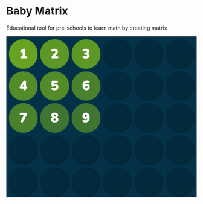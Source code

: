 # Baby Matrix

Educational tool for pre-schools to learn math by creating matrix

![Screen Shot](/screenshot.png)